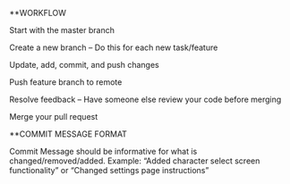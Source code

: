 **WORKFLOW

Start with the master branch 

Create a new branch – Do this for each new task/feature 

Update, add, commit, and push changes 

Push feature branch to remote 

Resolve feedback – Have someone else review your code before merging 

Merge your pull request

**COMMIT MESSAGE FORMAT

Commit Message should be informative for what is changed/removed/added. Example: “Added character select screen functionality” or “Changed settings page instructions” 
